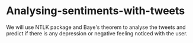 # Analysing-sentiments-with-tweets
We will use NTLK package and Baye's theorem to analyse the tweets and predict if there is any depression or negative feeling noticed with the user.
